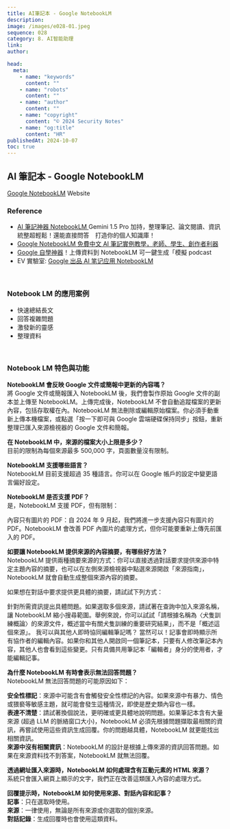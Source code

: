 ```yaml
---
title: AI筆記本 - Google NotebookLM
description:
image: /images/e028-01.jpeg
sequence: 028
category: 8. AI智能助理
link:
author:

head:
  meta:
    - name: "keywords"
      content: ""
    - name: "robots"
      content: ""
    - name: "author"
      content: ""
    - name: "copyright"
      content: "© 2024 Security Notes"
    - name: "og:title"
      content: "HR"
publishedAt: 2024-10-07
toc: true
---
```


## AI 筆記本 - Google NotebookLM

<a href="https://notebooklm.google.com/">Google NotebookLM</a> Website

### Reference

- <a href="https://www.youtube.com/watch?v=1jdo3xemlSs">AI 筆記神器 NotebookLM </a> Gemini 1.5 Pro 加持，整理筆記、論文閱讀、資訊統整超輕鬆！還能直接問答　打造你的個人知識庫！
- <a href="https://www.playpcesor.com/2024/06/google-notebooklm-ai.html">Google NotebookLM 免費中文 AI 筆記實例教學，老師、學生、創作者利器</a>
- <a href="https://www.bnext.com.tw/article/80532/google-notebooklm-audio-overview">Google 自學神器</a>！上傳資料到 NotebookLM 可一鍵生成「模擬 podcast
- EV 實驗室: <a href="https://www.youtube.com/watch?v=YKN-2CQ2N5g">Google 出品 AI 笔记应用 NotebookLM</a>

<br>

### Notebook LM 的應用案例

- 快速總結長文
- 回答複雜問題
- 激發新的靈感
- 整理資料

<br>

### Notebook LM 特色與功能

**NotebookLM 會反映 Google 文件或簡報中更新的內容嗎？**  
將 Google 文件或簡報匯入 NotebookLM 後，我們會製作原始 Google 文件的副本並上傳至 NotebookLM。上傳完成後，NotebookLM 不會自動追蹤檔案的更新內容，包括存取權在內。NotebookLM 無法刪除或編輯原始檔案。你必須手動重新上傳本機檔案，或點選「按一下即可與 Google 雲端硬碟保持同步」按鈕，重新整理已匯入來源檢視器的 Google 文件和簡報。

**在 NotebookLM 中，來源的檔案大小上限是多少？**  
目前的限制為每個來源最多 500,000 字，頁面數量沒有限制。

**NotebookLM 支援哪些語言？**  
NotebookLM 目前支援超過 35 種語言。你可以在 Google 帳戶的設定中變更語言偏好設定。

**NotebookLM 是否支援 PDF？**  
是，NotebookLM 支援 PDF，但有限制：

內容只有圖片的 PDF：自 2024 年 9 月起，我們將進一步支援內容只有圖片的 PDF。NotebookLM 會改善 PDF 內圖片的處理方式，但你可能要重新上傳先前匯入的 PDF。

**如要讓 NotebookLM 提供來源的內容摘要，有哪些好方法？**  
NotebookLM 提供兩種摘要來源的方式：你可以直接透過對話要求提供來源中特定主題內容的摘要，也可以在左側來源檢視器中點選來源開啟「來源指南」，NotebookLM 就會自動生成整個來源內容的摘要。

如果想在對話中要求提供更具體的摘要，請試試下列方式：

針對所需資訊提出具體問題。如果選取多個來源，請試著在查詢中加入來源名稱，讓 NotebookLM 縮小搜尋範圍。舉例來說，你可以試試「請根據名稱為〈犬隻訓練概論〉的來源文件，概述當中有關犬隻訓練的重要研究結果」，而不是「概述這個來源」。
我可以與其他人即時協同編輯筆記嗎？
當然可以！記事會即時顯示所有協作者的編輯內容。如果你和其他人開啟同一個筆記本，只要有人修改筆記本內容，其他人也會看到這些變更。只有具備共用筆記本「編輯者」身分的使用者，才能編輯記事。

**為什麼 NotebookLM 有時會表示無法回答問題？**  
NotebookLM 無法回答問題的可能原因如下：

**安全性標記**：來源中可能含有會觸發安全性標記的內容。如果來源中有暴力、情色或猥褻等敏感主題，就可能會發生這種情況，即使是歷史類內容也一樣。  
**表達不清楚**：請試著換個說法，更明確或更具體地說明問題。如果筆記本含有大量來源 (超過 LLM 的脈絡窗口大小)，NotebookLM 必須先根據問題擷取最相關的資訊，再嘗試使用這些資訊生成回覆。你的問題越具體，NotebookLM 就更能找出相關資訊。  
**來源中沒有相關資訊**：NotebookLM 的設計是根據上傳來源的資訊回答問題。如果在來源資料找不到答案，NotebookLM 就無法回覆。

**透過網址匯入來源時，NotebookLM 如何處理含有互動元素的 HTML 來源？**  
系統只會匯入網頁上顯示的文字，我們正在改善這類匯入內容的處理方式。

**回覆提示時，NotebookLM 如何使用來源、對話內容和記事？**  
**記事**：只在選取時使用。  
**來源**：一律使用，無論是所有來源或你選取的個別來源。  
**對話記錄**：生成回覆時也會使用這類資料。
